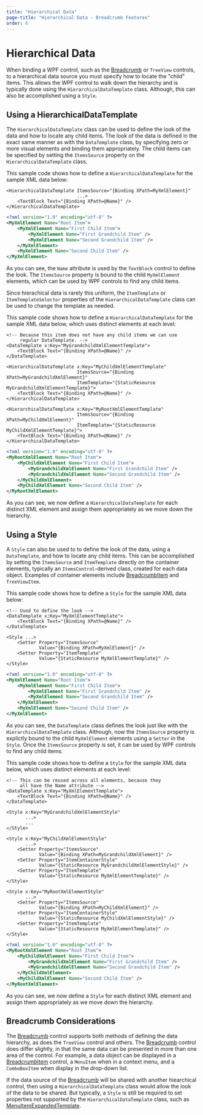 ```yaml
---
title: "Hierarchical Data"
page-title: "Hierarchical Data - Breadcrumb Features"
order: 6
---
```

# Hierarchical Data

When binding a WPF control, such as the [Breadcrumb](xref:ActiproSoftware.Windows.Controls.Navigation.Breadcrumb) or `TreeView` controls, to a hierarchical data source you must specify how to locate the "child" items. This allows the WPF control to walk down the hierarchy and is typically done using the `HierarchicalDataTemplate` class. Although, this can also be accomplished using a `Style`.

## Using a HierarchicalDataTemplate

The `HierarchicalDataTemplate` class can be used to define the look of the data and how to locate any child items. The look of the data is defined in the exact same manner as with the `DataTemplate` class, by specifying zero or more visual elements and binding them appropriately. The child items can be specified by setting the `ItemsSource` property on the `HierarchicalDataTemplate` class.

This sample code shows how to define a `HierarchicalDataTemplate` for the sample XML data below:

```xaml
<HierarchicalDataTemplate ItemsSource="{Binding XPath=MyXmlElement}"
                          ...>
    <TextBlock Text="{Binding XPath=@Name}" />
</HierarchicalDataTemplate>
```

```xml
<?xml version="1.0" encoding="utf-8" ?>
<MyXmlElement Name="Root Item">
    <MyXmlElement Name="First Child Item">
        <MyXmlElement Name="First Grandchild Item" />
        <MyXmlElement Name="Second Grandchild Item" />
    </MyXmlElement>
    <MyXmlElement Name="Second Child Item" />
</MyXmlElement>
```

As you can see, the `Name` attribute is used by the `TextBlock` control to define the look. The `ItemsSource` property is bound to the child `MyXmlElement` elements, which can be used by WPF controls to find any child items.

Since hierachical data is rarely this uniform, the `ItemTemplate` or `ItemTemplateSelector` properties of the `HierarchicalDataTemplate` class can be used to change the template as needed.

This sample code shows how to define a `HierarchicalDataTemplate` for the sample XML data below, which uses distinct elements at each level:

```xaml
<!-- Because this item does not have any child items we can use
     regular DataTemplate. -->
<DataTemplate x:Key="MyGrandchildXmlElementTemplate">
    <TextBlock Text="{Binding XPath=@Name}" />
</DataTemplate>

<HierarchicalDataTemplate x:Key="MyChildXmlElementTemplate"
                          ItemsSource="{Binding XPath=MyGrandchildXmlElement}"
                          ItemTemplate="{StaticResource MyGrandchildXmlElementTemplate}">
    <TextBlock Text="{Binding XPath=@Name}" />
</HierarchicalDataTemplate>

<HierarchicalDataTemplate x:Key="MyRootXmlElementTemplate"
                          ItemsSource="{Binding XPath=MyChildXmlElement}"
                          ItemTemplate="{StaticResource MyChildXmlElementTemplate}">
    <TextBlock Text="{Binding XPath=@Name}" />
</HierarchicalDataTemplate>
```

```xml
<?xml version="1.0" encoding="utf-8" ?>
<MyRootXmlElement Name="Root Item">
    <MyChildXmlElement Name="First Child Item">
        <MyGrandchildXmlElement Name="First Grandchild Item" />
        <MyGrandchildXmlElement Name="Second Grandchild Item" />
    </MyChildXmlElement>
    <MyChildXmlElement Name="Second Child Item" />
</MyRootXmlElement>
```

As you can see, we now define a `HierarchicalDataTemplate` for each distinct XML element and assign them appropriately as we move down the hierarchy.

## Using a Style

A `Style` can also be used to to define the look of the data, using a `DataTemplate`, and how to locate any child items. This can be accomplished by setting the `ItemsSource` and `ItemTemplate` directly on the container elements, typically an `ItemsControl`-derived class, created for each data object. Examples of container elements include [BreadcrumbItem](xref:ActiproSoftware.Windows.Controls.Navigation.BreadcrumbItem) and `TreeViewItem`.

This sample code shows how to define a `Style` for the sample XML data below:

```xaml
<!-- Used to define the look -->
<DataTemplate x:Key="MyXmlElementTemplate">
    <TextBlock Text="{Binding XPath=@Name}" />
</DataTemplate>

<Style ...>
    <Setter Property="ItemsSource"
            Value="{Binding XPath=MyXmlElement}" />
    <Setter Property="ItemTemplate"
            Value="{StaticResource MyXmlElementTemplate}" />
</Style>
```

```xml
<?xml version="1.0" encoding="utf-8" ?>
<MyXmlElement Name="Root Item">
    <MyXmlElement Name="First Child Item">
        <MyXmlElement Name="First Grandchild Item" />
        <MyXmlElement Name="Second Grandchild Item" />
    </MyXmlElement>
    <MyXmlElement Name="Second Child Item" />
</MyXmlElement>
```

As you can see, the `DataTemplate` class defines the look just like with the `HierarchicalDataTemplate` class. Although, now the `ItemsSource` property is explictly bound to the child `MyXmlElement` elements using a `Setter` in the `Style`. Once the `ItemsSource` property is set, it can be used by WPF controls to find any child items.

This sample code shows how to define a `Style` for the sample XML data below, which uses distinct elements at each level:

```xaml
<!-- This can be reused across all elements, because they
     all have the Name attribute -->
<DataTemplate x:Key="MyXmlElementTemplate">
    <TextBlock Text="{Binding XPath=@Name}" />
</DataTemplate>

<Style x:Key="MyGrandchildXmlElementStyle"
       ...>
       ...
</Style>

<Style x:Key="MyChildXmlElementStyle"
       ...>
    <Setter Property="ItemsSource"
            Value="{Binding XPath=MyGrandchildXmlElement}" />
    <Setter Property="ItemContainerStyle"
            Value="{StaticResource MyGrandchildXmlElementStyle}" />
    <Setter Property="ItemTemplate"
            Value="{StaticResource MyXmlElementTemplate}" />
</Style>

<Style x:Key="MyRootXmlElementStyle"
       ...>
    <Setter Property="ItemsSource"
            Value="{Binding XPath=MyChildXmlElement}" />
    <Setter Property="ItemContainerStyle"
            Value="{StaticResource MyChildXmlElementStyle}" />
    <Setter Property="ItemTemplate"
            Value="{StaticResource MyXmlElementTemplate}" />
</Style>
```

```xml
<?xml version="1.0" encoding="utf-8" ?>
<MyRootXmlElement Name="Root Item">
    <MyChildXmlElement Name="First Child Item">
        <MyGrandchildXmlElement Name="First Grandchild Item" />
        <MyGrandchildXmlElement Name="Second Grandchild Item" />
    </MyChildXmlElement>
    <MyChildXmlElement Name="Second Child Item" />
</MyRootXmlElement>
```

As you can see, we now define a `Style` for each distinct XML element and assign them appropriately as we move down the hierarchy.

## Breadcrumb Considerations

The [Breadcrumb](xref:ActiproSoftware.Windows.Controls.Navigation.Breadcrumb) control supports both methods of defining the data hierarchy, as does the `TreeView` control and others. The [Breadcrumb](xref:ActiproSoftware.Windows.Controls.Navigation.Breadcrumb) control does differ slightly, in that the same data can be presented in more than one area of the control. For example, a data object can be displayed in a [BreadcrumbItem](xref:ActiproSoftware.Windows.Controls.Navigation.BreadcrumbItem) control, a `MenuItem` when in a context menu, and a `ComboBoxItem` when display in the drop-down list.

If the data source of the [Breadcrumb](xref:ActiproSoftware.Windows.Controls.Navigation.Breadcrumb) will be shared with another hiearchical control, then using a `HierarchicalDataTemplate` class would allow the look of the data to be shared. But typically, a `Style` is still be required to set properties not supported by the `HierarchicalDataTemplate` class, such as [MenuItemExpandedTemplate](xref:ActiproSoftware.Windows.Controls.Navigation.Breadcrumb.MenuItemExpandedTemplate).
